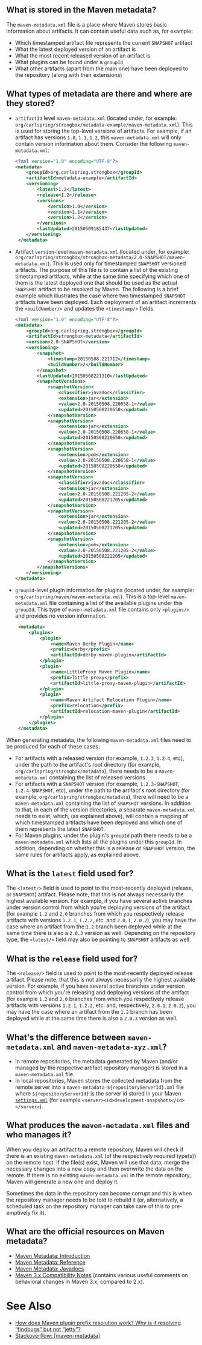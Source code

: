 ## What is stored in the Maven metadata?

The `maven-metadata.xml` file is a place where Maven stores basic information about artifacts. It can contain useful data such as, for example:

- Which timestamped artifact file represents the current `SNAPSHOT` artifact
- What the latest deployed version of an artifact is
- What the most recent released version of an artifact is
- What plugins can be found under a `groupId`
- What other artifacts (apart from the main one) have been deployed to the repository (along with their extensions)

## What types of metadata are there and where are they stored?

- `artifactId` level `maven-metadata.xml` (located under, for example: `org/carlspring/strongbox/metadata-example/maven-metadata.xml`). This is used for storing the top-level versions of artifacts. For example, if an artifact has versions `1.0`, `1.1`, `1.2`, this `maven-metadata.xml` will only contain version information about them. Consider the following `maven-metadata.xml`:

    ```xml
    <?xml version="1.0" encoding="UTF-8"?>
    <metadata>
        <groupId>org.carlspring.strongbox</groupId>
        <artifactId>metadata-example</artifactId>
        <versioning>
            <latest>1.2</latest>
            <release>1.2</release>
            <versions>
                <version>1.0</version>
                <version>1.1</version>
                <version>1.2</version>
            </versions>
            <lastUpdated>20150509185437</lastUpdated>
        </versioning>
     </metadata>
     ```

- Artifact `version`-level `maven-metadata.xml` (located under, for example: `org/carlspring/strongbox/strongbox-metadata/2.0-SNAPSHOT/maven-metadata.xml`). This is used only for timestamped `SNAPSHOT` versioned artifacts. The purpose of this file is to contain a list of the existing timestamped artifacts, while at the same time specifying which one of them is the latest deployed one that should be used as the actual `SNAPSHOT` artifact to be resolved by Maven. The following is a brief example which illustrates the case where two timestamped `SNAPSHOT` artifacts have been deployed. Each deployment of an artifact increments the `<buildNumber/>` and updates the `<timestamp/>` fields.

    ```xml
    <?xml version="1.0" encoding="UTF-8"?>
    <metadata>
        <groupId>org.carlspring.strongbox</groupId>
        <artifactId>strongbox-metadata</artifactId>
        <version>2.0-SNAPSHOT</version>
        <versioning>
            <snapshot>
                <timestamp>20150508.221712</timestamp>
                <buildNumber>2</buildNumber>
            </snapshot>
            <lastUpdated>20150508221310</lastUpdated>
            <snapshotVersions>
                <snapshotVersion>
                    <classifier>javadoc</classifier>
                    <extension>jar</extension>
                    <value>2.0-20150508.220658-1</value>
                    <updated>20150508220658</updated>
                </snapshotVersion>
                <snapshotVersion>
                    <extension>jar</extension>
                    <value>2.0-20150508.220658-1</value>
                    <updated>20150508220658</updated>
                </snapshotVersion>
                <snapshotVersion>
                    <extension>pom</extension>
                    <value>2.0-20150508.220658-1</value>
                    <updated>20150508220658</updated>
                </snapshotVersion>
                <snapshotVersion>
                    <classifier>javadoc</classifier>
                    <extension>jar</extension>
                    <value>2.0-20150508.221205-2</value>
                    <updated>20150508221205</updated>
                </snapshotVersion>
                <snapshotVersion>
                    <extension>jar</extension>
                    <value>2.0-20150508.221205-2</value>
                    <updated>20150508221205</updated>
                </snapshotVersion>
                <snapshotVersion>
                    <extension>pom</extension>
                    <value>2.0-20150508.221205-2</value>
                    <updated>20150508221205</updated>
                </snapshotVersion>
            </snapshotVersions>
        </versioning>
    </metadata>
    ```

- `groupId`-level plugin information for plugins (located under, for example: `org/carlspring/maven/maven-metadata.xml`). This is a top-level `maven-metadata.xml` file containing a list of the available plugins under this `groupId`. This type of `maven-metadata.xml` file contains only `<plugins/>` and provides no version information.

   ```xml
    <metadata>
        <plugins>
            <plugin>
                <name>Maven Derby Plugin</name>
                <prefix>derby</prefix>
                <artifactId>derby-maven-plugin</artifactId>
            </plugin>
            <plugin>
                <name>LittleProxy Maven Plugin</name>
                <prefix>little-proxy</prefix>
                <artifactId>little-proxy-maven-plugin</artifactId>
            </plugin>
            <plugin>
                <name>Maven Artifact Relocation Plugin</name>
                <prefix>relocation</prefix>
                <artifactId>relocation-maven-plugin</artifactId>
            </plugin>
        </plugins>
    </metadata>
    ```

When generating metadata, the following `maven-metadata.xml` files need to be produced for each of these cases:
- For artifacts with a released version (for example, `1.2.3`, `1.2.4`, etc), under the path to the artifact's root directory (for example, `org/carlspring/strongbox/metadata`), there needs to be a `maven-metadata.xml` containing the list of released versions.
- For artifacts with a `SNAPSHOT` version (for example, `1.2.3-SNAPSHOT`, `1.2.4-SNAPSHOT`, etc), under the path to the artifact's root directory (for example, `org/carlspring/strongbox/metadata`), there will need to be a `maven-metadata.xml` containing the list of `SNAPSHOT` versions. In addition to that, in each of the version directories, a separate `maven-metadata.xml` needs to exist, which, (as explained above), will contain a mapping of which timestamped artifacts have been deployed and which one of them represents the latest `SNAPSHOT`.
- For Maven plugins, under the plugin's `groupId` path there needs to be a `maven-metadata.xml` which lists all the plugins under this `groupId`. In addition, depending on whether this is a release or `SNAPSHOT` version, the same rules for artifacts apply, as explained above.


## What is the `latest` field used for?
The `<latest/>` field is used to point to the most-recently deployed (release, or `SNAPSHOT`) artifact. Please note, that this is not always necessarily the highest available version. For example, if you have several active branches under version control from which you're deploying versions of the artifact (for example `1.2` and `2.0` branches from which you respectively release artifacts with versions `1.2.1`, `1.2.2`, etc. and `2.0.1`, `2.0.2`), you may have the case where an artifact from the `1.2` branch been deployed while at the same time there is also a `2.0.3` version as well. Depending on the repository type, the `<latest/>` field may also be pointing to `SNAPSHOT` artifacts as well.

## What is the `release` field used for?
The `<release/>` field is used to point to the most-recently deployed release artifact. Please note, that this is not always necessarily the highest available version. For example, if you have several active branches under version control from which you're releasing and deploying versions of the artifact (for example `1.2` and `2.0` branches from which you respectively release artifacts with versions `1.2.1`, `1.2.2`, etc. and, respectively, `2.0.1`, `2.0.2`), you may have the case where an artifact from the `1.2` branch has been deployed while at the same time there is also a `2.0.3` version as well.

## What's the difference between `maven-metadata.xml` and `maven-metadata-xyz.xml`?
- In remote repositories, the metadata generated by Maven (and/or managed by the respective artifact repository manager) is stored in a `maven-metadata.xml` file.
- In local repositories, Maven stores the collected metadata from the remote server into a `maven-metadata-${repositoryServerId}.xml` file where `${repositoryServerId}` is the server id stored in your Maven [`settings.xml`](https://maven.apache.org/settings.html#Servers) (for example `<server><id>development-snapshots</id></server>`).

## What produces the `maven-metadata.xml` files and who manages it?
When you deploy an artifact to a remote repository, Maven will check if there is an existing `maven-metadata.xml` (of the respectively required type(s)) on the remote host. If the file(s) exist, Maven will use that data, merge the necessary changes into a new copy and then overwrite the data on the remote. If there is no existing `maven-metadata.xml` in the remote repository, Maven will generate a new one and deploy it.

Sometimes the data in the repository can become corrupt and this is when the repository manager needs to be told to rebuild it (or, alternatively, a scheduled task on the repository manager can take care of this to pre-emptively fix it). 

## What are the official resources on Maven metadata?
- [Maven Metadata: Introduction](http://maven.apache.org/ref/3.3.9/maven-repository-metadata/index.html)
- [Maven Metadata: Reference](http://maven.apache.org/ref/3.3.9/maven-repository-metadata/repository-metadata.html)
- [Maven Metadata: Javadocs](http://maven.apache.org/ref/3.3.9/maven-repository-metadata/apidocs/index.html)
- [Maven 3.x Compatibility Notes](https://cwiki.apache.org/confluence/display/MAVEN/Maven+3.x+Compatibility+Notes) (contains various useful comments on behavioral changes in Maven 3.x, compared to 2.x).

# See Also
- [How does Maven plugin prefix resolution work? Why is it resolving “findbugs” but not “jetty”?](http://stackoverflow.com/a/40206597/774183)
- [Stackoverflow: [maven-metadata]](http://stackoverflow.com/questions/tagged/maven-metadata)